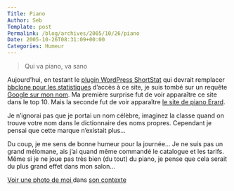 ```yaml
--- 
Title: Piano
Author: Seb
Template: post
Permalink: /blog/archives/2005/10/26/piano
Date: 2005-10-26T08:31:09+00:00
Categories: Humeur
--- 
```


> Qui va piano, va sano

Aujourd&rsquo;hui, en testant le [plugin WordPress ShortStat][1] qui devrait remplacer [bbclone pour les statistiques][2] d&rsquo;accès à ce site, je suis tombé sur un requête [Google sur mon nom][3]. Ma première surprise fut de voir apparaître ce site dans le top 10. Mais la seconde fut de voir apparaître [le site de piano Erard][4].

Je n&rsquo;ignorai pas que je portai un nom célèbre, imaginez la classe quand on trouve votre nom dans le dictionnaire des noms propres. Cependant je pensai que cette marque n&rsquo;existait plus&#8230;

Du coup, je me sens de bonne humeur pour la journée&#8230; Je ne suis pas un grand mélomane, ais j&rsquo;ai quand même commandé le catalogue et les tarifs. Même si je ne joue pas très bien (du tout) du piano, je pense que cela serait du plus grand effet dans mon salon&#8230;

[Voir une photo de moi ][5] dans [son contexte ][6]

 [1]: http://dev.wp-plugins.org/wiki/wp-shortstat
 [2]: http://bbclone.de/
 [3]: http://www.google.fr/search?hl=fr&#038;q=%22S%C3%A9bastien+ERARD%22&#038;btnG=Rechercher&#038;meta=cr%3DcountryFR
 [4]: http://www.piano-erard.fr/
 [5]: http://perso.wanadoo.fr/jc.ingelaere/jaell/jpg/erard.jpg
 [6]: http://perso.wanadoo.fr/jc.ingelaere/jaell/expofr/erard.htm